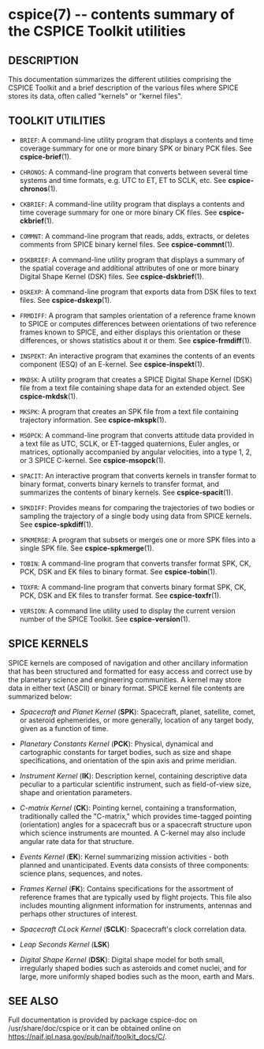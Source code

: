 cspice(7) -- contents summary of the CSPICE Toolkit utilities
=============================================================


DESCRIPTION
-----------
This documentation summarizes the different utilities comprising the CSPICE
Toolkit and a brief description of the various files where SPICE stores its
data, often called "kernels" or "kernel files".


TOOLKIT UTILITIES
-----------------

 * `BRIEF`:
    A command-line utility program that displays a contents and time coverage
    summary for one or more binary SPK or binary PCK files. See
    **cspice-brief**(1).

 * `CHRONOS`:
    A command-line program that converts between several time systems and time
    formats, e.g. UTC to ET, ET to SCLK, etc. See **cspice-chronos**(1).

 * `CKBRIEF`:
    A command-line utility program that displays a contents and time coverage
    summary for one or more binary CK files. See **cspice-ckbrief**(1).

 * `COMMNT`:
    A command-line program that reads, adds, extracts, or deletes comments from
    SPICE binary kernel files. See **cspice-commnt**(1).

 * `DSKBRIEF`:
    A command-line utility program that displays a summary of the spatial
    coverage and additional attributes of one or more binary Digital Shape
    Kernel (DSK) files. See **cspice-dskbrief**(1).

 * `DSKEXP`:
    A command-line program that exports data from DSK files to text files. See
    **cspice-dskexp**(1).

 * `FRMDIFF`:
    A program that samples orientation of a reference frame known to SPICE or
    computes differences between orientations of two reference frames known to
    SPICE, and either displays this orientation or these differences, or shows
    statistics about it or them. See **cspice-frmdiff**(1).

 * `INSPEKT`:
    An interactive program that examines the contents of an events component
    (ESQ) of an E-kernel. See **cspice-inspekt**(1).

 * `MKDSK`:
    A utility program that creates a SPICE Digital Shape Kernel (DSK) file from
    a text file containing shape data for an extended object. See
    **cspice-mkdsk**(1).

 * `MKSPK`:
    A program that creates an SPK file from a text file containing trajectory
    information. See **cspice-mkspk**(1).

 * `MSOPCK`:
    A command-line program that converts attitude data provided in a text file
    as UTC, SCLK, or ET-tagged quaternions, Euler angles, or matrices,
    optionally accompanied by angular velocities, into a type 1, 2, or 3 SPICE
    C-kernel. See **cspice-msopck**(1).

 * `SPACIT`:
    An interactive program that converts kernels in transfer format to binary
    format, converts binary kernels to transfer format, and summarizes the
    contents of binary kernels. See **cspice-spacit**(1).

 * `SPKDIFF`:
    Provides means for comparing the trajectories of two bodies or sampling the
    trajectory of a single body using data from SPICE kernels. See
    **cspice-spkdiff**(1).

 * `SPKMERGE`:
    A program that subsets or merges one or more SPK files into a single SPK
    file. See **cspice-spkmerge**(1).

 * `TOBIN`:
    A command-line program that converts transfer format SPK, CK, PCK, DSK and
    EK files to binary format. See **cspice-tobin**(1).

 * `TOXFR`:
    A command-line program that converts binary format SPK, CK, PCK, DSK and EK
    files to transfer format. See **cspice-toxfr**(1).

 * `VERSION`:
    A command line utility used to display the current version number of the
    SPICE Toolkit. See **cspice-version**(1).


SPICE KERNELS
-------------
SPICE kernels are composed of navigation and other ancillary information that has been structured and formatted for easy access and correct use by the planetary science and engineering communities. A kernel may store data in either text (ASCII) or binary format. SPICE kernel file contents are summarized below:

 * _Spacecraft and Planet Kernel_ (**SPK**):
    Spacecraft, planet, satellite, comet, or asteroid ephemerides, or more
    generally, location of any target body, given as a function of time.

 * _Planetary Constants Kernel_ (**PCK**):
    Physical, dynamical and cartographic constants for target bodies, such as
    size and shape specifications, and orientation of the spin axis and prime
    meridian.

 * _Instrument Kernel_ (**IK**): 
    Description kernel, containing descriptive data peculiar to a particular
    scientific instrument, such as field-of-view size, shape and orientation
    parameters.

 * _C-matrix Kernel_ (**CK**):
    Pointing kernel, containing a transformation, traditionally called the
    "C-matrix," which provides time-tagged pointing (orientation) angles for a
    spacecraft bus or a spacecraft structure upon which science instruments are
    mounted. A C-kernel may also include angular rate data for that structure.

 * _Events Kernel_ (**EK**):
    Kernel summarizing mission activities - both planned and unanticipated.
    Events data consists of three components: science plans, sequences, and
    notes.

 * _Frames Kernel_ (**FK**):
    Contains specifications for the assortment of reference frames that are
    typically used by flight projects. This file also includes mounting
    alignment information for instruments, antennas and perhaps other
    structures of interest.

 * _Spacecraft CLock Kernel_ (**SCLK**):
    Spacecraft's clock correlation data.

 * _Leap Seconds Kernel_ (**LSK**)

 * _Digital Shape Kernel_ (**DSK**):
    Digital shape model for both small, irregularly shaped bodies such as
    asteroids and comet nuclei, and for large, more uniformly shaped bodies
    such as the moon, earth and Mars.


SEE ALSO
--------
Full documentation is provided by package cspice-doc on /usr/share/doc/cspice
or it can be obtained online on https://naif.jpl.nasa.gov/pub/naif/toolkit_docs/C/.
